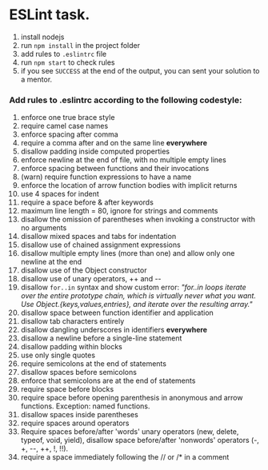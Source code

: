 # ESLint task.
1. install nodejs
1. run `npm install` in the project folder
1. add rules to `.eslintrc` file
1. run `npm start` to check rules
1. if you see `SUCCESS` at the end of the output, you can sent your solution to a mentor.

### Add rules to .eslintrc according to the following codestyle:

1. enforce one true brace style
1. require camel case names
1. enforce spacing after comma
1. require a comma after and on the same line **everywhere**
1. disallow padding inside computed properties
1. enforce newline at the end of file, with no multiple empty lines
1. enforce spacing between functions and their invocations
1. (warn) require function expressions to have a name
1. enforce the location of arrow function bodies with implicit returns
1. use 4 spaces for indent
1. require a space before & after keywords
1. maximum line length = 80, ignore for strings and comments
1. disallow the omission of parentheses when invoking a constructor with no arguments
1. disallow mixed spaces and tabs for indentation
1. disallow use of chained assignment expressions
1. disallow multiple empty lines (more than one) and allow only one newline at the end
1. disallow use of the Object constructor
1. disallow use of unary operators, ++ and --
1. disallow `for..in` syntax and show custom error:
_"for..in loops iterate over the entire prototype chain, which is virtually never what you want. Use Object.{keys,values,entries}, and iterate over the resulting array."_
1. disallow space between function identifier and application
1. disallow tab characters entirely
1. disallow dangling underscores in identifiers **everywhere**
1. disallow a newline before a single-line statement
1. disallow padding within blocks
1. use only single quotes
1. require semicolons at the end of statements
1. disallow spaces before semicolons
1. enforce that semicolons are at the end of statements
1. require space before blocks
1. require space before opening parenthesis in anonymous and arrow functions. Exception: named functions.
1. disallow spaces inside parentheses
1. require spaces around operators
1. Require spaces before/after 'words' unary operators (new, delete, typeof, void, yield), disallow space before/after 'nonwords' operators (-, +, --, ++, !, !!).
1. require a space immediately following the // or /* in a comment